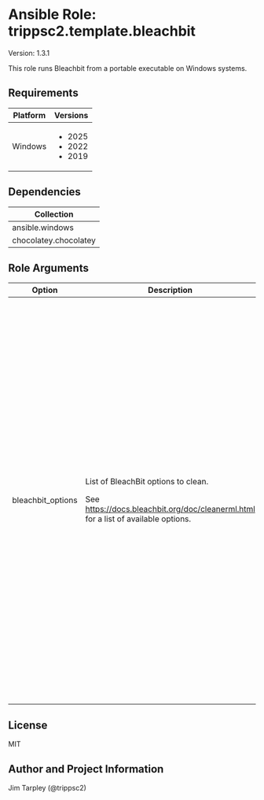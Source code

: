 <!-- BEGIN_ANSIBLE_DOCS -->

# Ansible Role: trippsc2.template.bleachbit
Version: 1.3.1

This role runs Bleachbit from a portable executable on Windows systems.

## Requirements

| Platform | Versions |
| -------- | -------- |
| Windows | <ul><li>2025</li><li>2022</li><li>2019</li></ul> |

## Dependencies

| Collection |
| ---------- |
| ansible.windows |
| chocolatey.chocolatey |

## Role Arguments
|Option|Description|Type|Required|Choices|Default|
|---|---|---|---|---|---|
| bleachbit_options | <p>List of BleachBit options to clean.</p><p>See https://docs.bleachbit.org/doc/cleanerml.html for a list of available options.</p> | list of 'str' | no |  | ['deepscan.backup', 'deepscan.ds_store', 'deepscan.thumbs_db', 'deepscan.tmp', 'deepscan.vim_swap_root', 'deepscan.vim_swap_user', 'internet_explorer.cache', 'internet_explorer.cookies', 'internet_explorer.downloads', 'internet_explorer.forms', 'internet_explorer.history', 'internet_explorer.logs', 'microsoft_edge.cache', 'microsoft_edge.cookies', 'microsoft_edge.dom', 'microsoft_edge.form_history', 'microsoft_edge.history', 'microsoft_edge.passwords', 'microsoft_edge.search_engines', 'microsoft_edge.session', 'microsoft_edge.site_preferences', 'microsoft_edge.vacuum', 'paint.mru', 'system.clipboard', 'system.logs', 'system.memory_dump', 'system.muicache', 'system.prefetch', 'system.recycle_bin', 'system.tmp', 'system.updates', 'windows_defender.backup', 'windows_defender.history', 'windows_defender.logs', 'windows_defender.quarantine', 'windows_defender.temp', 'windows_explorer.mru', 'windows_explorer.recent_documents', 'windows_explorer.run', 'windows_explorer.search_history', 'windows_explorer.shellbags', 'windows_explorer.thumbnails', 'windows_media_player.cache', 'windows_media_player.mru', 'wordpad.mru'] |


## License
MIT

## Author and Project Information
Jim Tarpley (@trippsc2)
<!-- END_ANSIBLE_DOCS -->
